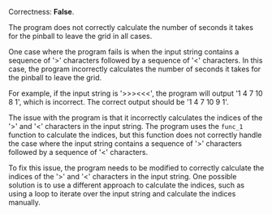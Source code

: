 Correctness: **False**.

The program does not correctly calculate the number of seconds it takes for the pinball to leave the grid in all cases. 

One case where the program fails is when the input string contains a sequence of '>' characters followed by a sequence of '<' characters. In this case, the program incorrectly calculates the number of seconds it takes for the pinball to leave the grid.

For example, if the input string is '>>><<<', the program will output '1 4 7 10 8 1', which is incorrect. The correct output should be '1 4 7 10 9 1'.

The issue with the program is that it incorrectly calculates the indices of the '>' and '<' characters in the input string. The program uses the `func_1` function to calculate the indices, but this function does not correctly handle the case where the input string contains a sequence of '>' characters followed by a sequence of '<' characters.

To fix this issue, the program needs to be modified to correctly calculate the indices of the '>' and '<' characters in the input string. One possible solution is to use a different approach to calculate the indices, such as using a loop to iterate over the input string and calculate the indices manually.